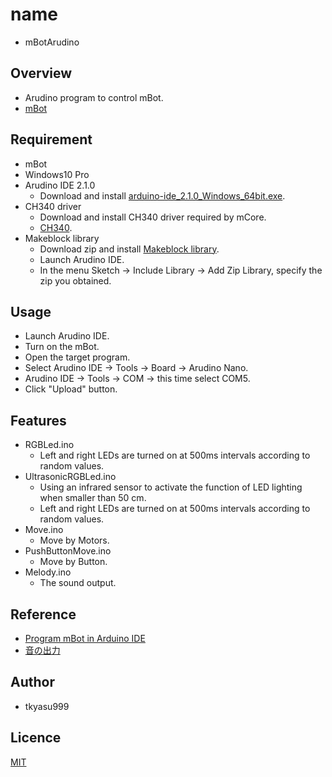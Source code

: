 # name
- mBotArudino

## Overview
- Arudino program to control mBot.
- [mBot](https://www.makeblock.com/pages/mbot-robot-kit)

## Requirement
- mBot
- Windows10 Pro
- Arudino IDE 2.1.0
    - Download and install  [arduino-ide_2.1.0_Windows_64bit.exe](https://www.arduino.cc/en/software).
- CH340 driver 
    - Download and install CH340 driver required by mCore.
    - [CH340](http://www.wch-ic.com/downloads/CH341SER_EXE.html).
- Makeblock library
    - Download zip and install [Makeblock library](https://github.com/Makeblock-official/Makeblock-Libraries).
    - Launch Arudino IDE.
    - In the menu Sketch -> Include Library -> Add Zip Library, specify the zip you obtained.

## Usage
- Launch Arudino IDE.
- Turn on the mBot.
- Open the target program.
- Select Arudino IDE -> Tools -> Board -> Arudino Nano.
- Arudino IDE -> Tools -> COM -> this time select COM5.
- Click "Upload" button.

## Features
- RGBLed.ino
    - Left and right LEDs are turned on at 500ms intervals according to random values.
- UltrasonicRGBLed.ino
    - Using an infrared sensor to activate the function of LED lighting when smaller than 50 cm.
    - Left and right LEDs are turned on at 500ms intervals according to random values.
- Move.ino
    - Move by Motors.
- PushButtonMove.ino
    - Move by Button.
- Melody.ino
    - The sound output.

## Reference
- [Program mBot in Arduino IDE](https://support.makeblock.com/hc/en-us/articles/4419572961943-Program-mBot-in-Arduino-IDE)
- [音の出力](http://maicommon.ciao.jp/ss/Arduino_g/sound/index.htm)

## Author
- tkyasu999

## Licence
[MIT](https://github.com/superbunnbun/mBotArudino/blob/main/LICENSE)